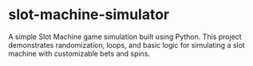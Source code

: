 # slot-machine-simulator
A simple Slot Machine game simulation built using Python. This project demonstrates randomization, loops, and basic logic for simulating a slot machine with customizable bets and spins.
